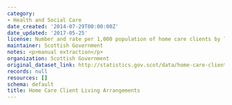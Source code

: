 ```yaml
---
category:
- Health and Social Care
date_created: '2014-07-29T00:00:00Z'
date_updated: '2017-05-25'
license: Number and rate per 1,000 population of home care clients by living arrangement
maintainer: Scottish Government
notes: <p>manual extraction</p>
organization: Scottish Government
original_dataset_link: http://statistics.gov.scot/data/home-care-client-living-arrangements
records: null
resources: []
schema: default
title: Home Care Client Living Arrangements
---
```

